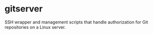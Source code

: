 # gitserver
SSH wrapper and management scripts that handle authorization for Git repositories on a Linux server.
